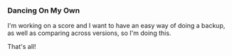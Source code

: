### Dancing On My Own

I'm working on a score and I want to have an easy way of doing a backup, as well as comparing across versions, so I'm doing this. 

That's all! 

